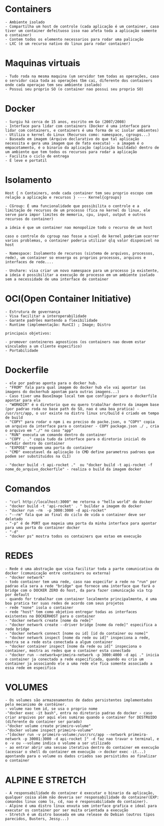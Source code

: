 # Containers
	- Ambiente isolado
	- Compartilha um host de controle (cada aplicação é um container, caso tiver um container defeituoso isso nao afeta toda a aplicação somente o container)
	- Contem todos os elemento necessarios para rodar uma palicação
	- LXC (é um recurso nativo do linux para rodar container)

# Maquinas virtuais
	- Tudo roda na mesma maquina (um servidor tem todas as operações, caso o servidor caia toda as operações tbm cai, diferente dos containers onde cada operaçao tem seu ambiente isolado)
	- Possui seu proprio SO (o container nao possui seu proprio SO)
# Docker
	- Surgiu há cerca de 15 anos, escrito em Go (2007/2008)
	- Interface para lidar com containers (Docker é uma interface para lidar com containers, e containers é uma forma de vc isolar ambientes)
	- Utiliza o kernel do Linux (Recursos como: namespace, cgroups...)
	- Baseado em imagem (Arquivo declarativo do que tal aplicação necessita e gera uma imagem que de fato executa) - a imagem é o empacotamento, é o binario da aplicação (aplicação buildada) dentro de um ambiente que tem todos os recursos para rodar a aplicação
	- Facilita o ciclo de entrega
	- É leve e portatil
# Isolamento
	Host { n Containers, onde cada container tem seu proprio escopo com relação a aplicação e recursos } ---- Kernel{cgroups}
	
	- CGroup: É uma funcionalidade que possibilita o controle e a limitação de recursos de um processo (fica no kernel do linux, ele serve para impor limites de memoria, cpu, input, output e outros recursos do container)

	a ideia é que um container nao monopolize todo o recurso de um host

	caso o controle do cgroup nao fosse a nivel de kernel poderiam ocorrer varios problemas, o container poderia utilizar qlq valor disponivel no host

	- Namespace: Isolamento de recursos (sistema de arquivos, processos, rede), um container so enxerga os proprios processos, arquivos e interfaces de rede....

	- Unshare: visa criar um novo namespace para um processo ja existente, a ideia é possibilitar a execução de processo em um ambiente isolado sem a necessidade de uma interface de container

# OCI(Open Container Initiative)

	- Estrutura de governança
	- Visa facilitar a interoperabilidade
	- Garante padrões mantendo a flexibilidade
	- Runtime (implementação: RunCI) ; Image; Distro

	principais objetivos:

	- promover conteineres agnosticos (os containers nao devem estar vinculados a um cliente especifico)
	- Portabilidade
	
# Dockerfile
	- ele por padrao aponta para o docker hub.
	- "FROM" fala para qual imagem do docker hub ele vai apontar (as imagens do dockerhub apontam para outras imagens...)
	- Caso tiver uma BaseImage local tem que configurar para o dockerfile apontar para ela
	- "WORKDIR" é o diretorio que eu quero trabalhar dentro da imagem base (por padrao roda no base path do SO, nao é uma boa pratica) - /usr/src/app, o usr existe na distro linux src/build é criado em tempo de build
	- "COPY" para rodar o npm i eu preciso do packe.json, o "COPY" copia um arquivo da interface para o container - COPY package.json ./ , cria o arquivo em "./" no caso "app"
	- "RUN" executa um comando dentro do container
	- "COPY . ." copia tudo da interface para o diretorio inicial do workdir dentro do container
	- "EXPOSE" expoem uma porta do container
	- "CMD" executavel da aplicação (o CMD define parametros padroes que podem ser substituidos na CLI)
	
	- "docker build -t api-rocket ."  ou "docker build -t api-rocket -f nome_do_arquivo_dockerfile" - realiza o build da imagem docker
	
# Comandos
	- "curl http://localhost:3000" me retorna o "hello world" do docker
	- "docker build -t 'api-rocket' . " buildar a imagem do docker
	- "docker run -rm  -p 3000:3000 -d api-rocket"
	- "--rm" fala que ao final do ciclo de vida o container deve ser deletado
	- "-p" é de PORT que mapeia uma porta da minha interface para apontar para uma porta do container docker
	- "-d"
	- "docker ps" mostra todos os containers que estao em execução
	
# REDES

	- Rede é uma abstração que visa facilitar toda a parte comunicativa do docker (comunicação entre containers ou externa)
	- "docker network"
	- todo container tem uma rede, caso nao especifar a rede no "run" por padrao ela sera a rede "bridge" que fornece uma interface que fará o bridge com o DOCKER ZERO do host, da para fazer comunicação via tcp por default
	- quando for trabalhar com container localmente principalmente, é uma boa pratica ter suas redes de acordo com seus projetos
	- rede "none" isola o container
	- rede "host" tem como objetivo entregar todas as interfaces existentes no DOCKERHOST para o container
	- "docker network create [nome da rede]"
	- "docker network create --driver bridge [nome da rede]" especifica a rede bridge
	- "docker network connect [nome ou id] [id do container ou nome]"
	- "docker network inspect [nome da rede ou id]" inspeciona a rede, mostra se a rede esta conectada a algum container
	- "docker container inspect [nome da rede ou id]" inspeciona o container, mostra as redes que o container esta conectado
	- "docker run --network=primeira-network -p 3000:4000 -d api ." inicia o container ja conectado a rede especificada, quando eu crio um container ja associando ele a uma rede ele fica somente associado a essa rede em especifica
	
# VOLUMES
	- Os volumes são armazenamentos de dados persistentes implementados pelo mecanismo de contêiner.
	- volume nao tem id, se usa o proprio nome 
	-"docker exec -it bash", entra no diretorio padrao do docker - caso criar arquivos por aqui eles sumirao quando o container for DESTRUIDO (diferente do container ser parado)
	-"docker volume create primeiro-volume"
	-"docker volume inspect primeiro-volume"
	-"[docker run -v primeiro-volume:/usr/src/app --network primeira-network -p 30001:3000 -d api-rocket ]" -d faz nao travar o terminal, e o -v ou --volume indica o volume a ser utilizado
	- ao entrar abrir uma sessao iterativa dentro do container em execução (acessar o shell do container em execução -> docker exec -it...) apontando para o volume os dados criados sao persistidos ao finalizar o container
	
# ALPINE E STRETCH
	- A responsabilidade do container é executar o binario da aplicação, qualquer coisa além não deveria ser responsabilidade do container(EXP: comandos linux como ls, cd, nao é responsabilidade do container).
	- Alpine é uma distro linux enxuta sem interface grafica e ideal para executar os container por ser muita orientada a execução
	- Stretch é um distro baseada em uma release do Debian (outros tipos parecidos, Busters, Jessy...)
